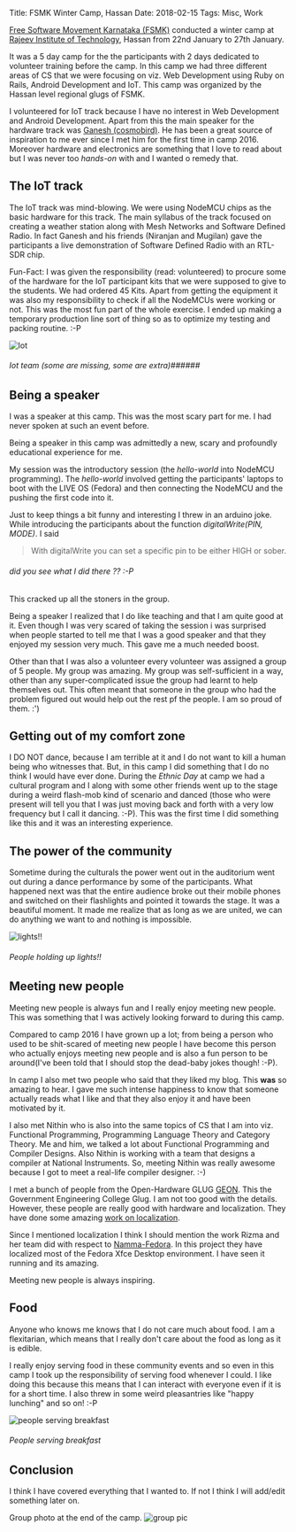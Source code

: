Title: FSMK Winter Camp, Hassan
Date: 2018-02-15
Tags: Misc, Work


[Free Software Movement Karnataka (FSMK)](https://fsmk.org/) conducted
a winter camp
at [Rajeev Institute of Technology](http://rithassan.org/), Hassan
from 22nd January to 27th January.

It was a 5 day camp for the the participants with 2 days dedicated to
volunteer training before the camp. In this camp we had three
different areas of CS that we were focusing on viz. Web Development
using Ruby on Rails, Android Development and IoT. This camp was
organized by the Hassan level regional glugs of FSMK.

I volunteered for IoT track because I have no interest in Web
Development and Android Development. Apart from this the main speaker
for the hardware track
was [Ganesh (cosmobird)](https://cosmobird.github.io). He has been a
great source of inspiration to me ever since I met him for the first
time in camp 2016. Moreover hardware and electronics are something
that I love to read about but I was never too _hands-on_ with and I
wanted o remedy that.

## The IoT track
The IoT track was mind-blowing. We were using NodeMCU chips as the
basic hardware for this track. The main syllabus of the track focused
on creating a weather station along with Mesh Networks and Software
Defined Radio. In fact Ganesh and his friends (Niranjan and Mugilan)
gave the participants a live demonstration of Software Defined Radio
with an RTL-SDR chip.

Fun-Fact: I was given the responsibility (read: volunteered) to
procure some of the hardware for the IoT participant kits that we were
supposed to give to the students. We had ordered 45 Kits. Apart from
getting the equipment it was also my responsibility to check if all
the NodeMCUs were working or not. This was the most fun part of the
whole exercise. I ended up making a temporary production line sort of
thing so as to optimize my testing and packing routine. :-P

![Iot](/assets/images/2018-02-16/iot.jpg)

###### Iot team (some are missing, some are extra)######

## Being a speaker
I was a speaker at this camp. This was the most scary part for me. I
had never spoken at such an event before.

Being a speaker in this camp was admittedly a new, scary and
profoundly educational experience for me. 

My session was the introductory session (the _hello-world_ into
NodeMCU programming).  The _hello-world_ involved getting the
participants' laptops to boot with the LIVE OS (Fedora) and then
connecting the NodeMCU and the pushing the first code into it.

Just to keep things a bit funny and interesting I threw in an arduino
joke.  While introducing the participants about the function
_digitalWrite(PIN, MODE)_. I said

> With digitalWrite you can set a specific pin to be either HIGH or sober.

###### did you see what I did there ?? :-P ######

This cracked up all the stoners in the group. 

Being a speaker I realized that I do like teaching and that I am quite
good at it. Even though I was very scared of taking the session i was
surprised when people started to tell me that I was a good speaker and
that they enjoyed my session very much. This gave me a much needed
boost.

Other than that I was also a volunteer every volunteer was assigned a
group of 5 people. My group was amazing. My group was self-sufficient
in a way, other than any super-complicated issue the group had learnt
to help themselves out. This often meant that someone in the group who
had the problem figured out would help out the rest pf the people. I
am so proud of them. :')

## Getting out of my comfort zone
I DO NOT dance, because I am terrible at it and I do not want to kill
a human being who witnesses that. But, in this camp I did something
that I do no think I would have ever done. During the _Ethnic Day_ at
camp we had a cultural program and I along with some other friends
went up to the stage during a weird flash-mob kind of scenario and
danced (those who were present will tell you that I was just moving
back and forth with a very low frequency but I call it
dancing. :-P). This was the first time I did something like this and
it was an interesting experience.

## The power of the community
Sometime during the culturals the power went out in the auditorium
went out during a dance performance by some of the participants. What
happened next was that the entire audience broke out their mobile
phones and switched on their flashlights and pointed it towards the
stage. It was a beautiful moment. It made me realize that as long as
we are united, we can do anything we want to and nothing is
impossible.

![lights!!](/assets/images/2018-02-16/light.jpg)

###### People holding up lights!! ######

## Meeting new people
Meeting new people is always fun and I really enjoy meeting new
people. This was something that I was actively looking forward to
during this camp.

Compared to camp 2016 I have grown up a lot; from being a person who
used to be shit-scared of meeting new people I have become this person
who actually enjoys meeting new people and is also a fun person to be
around(I've been told that I should stop the dead-baby jokes though!
:-P).

In camp I also met two people who said that they liked my blog. This
__was__ so amazing to hear. I gave me such intense happiness to know
that someone actually reads what I like and that they also enjoy it
and have been motivated by it.

I also met Nithin who is also into the same topics of CS that I am
into viz. Functional Programming, Programming Language Theory and
Category Theory. Me and him, we talked a lot about Functional
Programming and Compiler Designs. Also Nithin is working with a team
that designs a compiler at National Instruments. So, meeting Nithin
was really awesome because I got to meet a real-life compiler
designer.  :-)

I met a bunch of people from the Open-Hardware
GLUG [GEON](geon.fsmk.org). This the Government Engineering College
Glug. I am not too good with the details. However, these people are
really good with hardware and localization. They have done some amazing [work on localization](https://geongech.wordpress.com/2017/11/15/not-a-days-work/). 

Since I mentioned localization I think I should mention the work Rizma
and her team did with respect
to [Namma-Fedora](https://gitlab.com/Frogster/Namma-Fedora). In this
project they have localized most of the Fedora Xfce Desktop
environment. I have seen it running and its amazing.

Meeting new people is always inspiring.


## Food
Anyone who knows me knows that I do not care much about food. I am a
flexitarian, which means that I really don't care about the food as
long as it is edible.

I really enjoy serving food in these community
events and so even in this camp I took up the responsibility of
serving food whenever I could. I like doing this because this means
that I can interact with everyone even if it is for a short time. I
also threw in some weird pleasantries like "happy lunching" and so
on! :-P

![people serving breakfast](/assets/images/2018-02-16/food.jpg)

###### People serving breakfast ######

## Conclusion
I think I have covered everything that I wanted to. If not I think I
will add/edit something later on.

Group photo at the end of the camp.
![group pic](/assets/images/2018-02-16/group.jpg)
